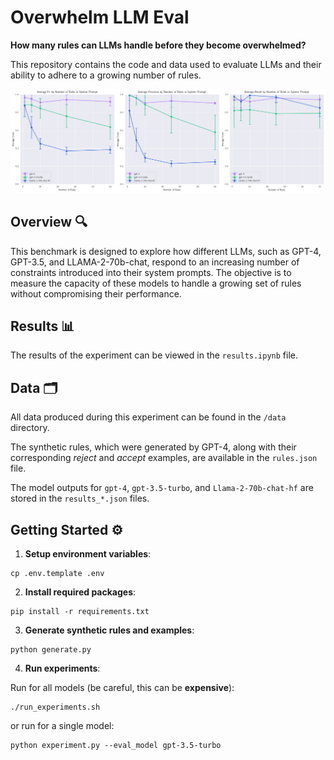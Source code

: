 # Overwhelm LLM Eval

**How many rules can LLMs handle before they become overwhelmed?**

This repository contains the code and data used to evaluate LLMs and their ability to adhere to a growing number of rules.

![results-overview](figures/results-overview.png)

## Overview 🔍

This benchmark is designed to explore how different LLMs, such as GPT-4, GPT-3.5, and LLAMA-2-70b-chat, respond to an increasing number of constraints introduced into their system prompts. The objective is to measure the capacity of these models to handle a growing set of rules without compromising their performance.

## Results 📊

The results of the experiment can be viewed in the `results.ipynb` file.

## Data 🗂️

All data produced during this experiment can be found in the `/data` directory.

The synthetic rules, which were generated by GPT-4, along with their corresponding _reject_ and _accept_ examples, are available in the `rules.json` file.

The model outputs for `gpt-4`, `gpt-3.5-turbo`, and `Llama-2-70b-chat-hf` are stored in the `results_*.json` files.

## Getting Started ⚙️

1. **Setup environment variables**:
```
cp .env.template .env
```
2. **Install required packages**:
```
pip install -r requirements.txt
```
3. **Generate synthetic rules and examples**:
```
python generate.py
```
4. **Run experiments**:

Run for all models (be careful, this can be **expensive**):
```
./run_experiments.sh
```
or run for a single model:
```
python experiment.py --eval_model gpt-3.5-turbo
```
